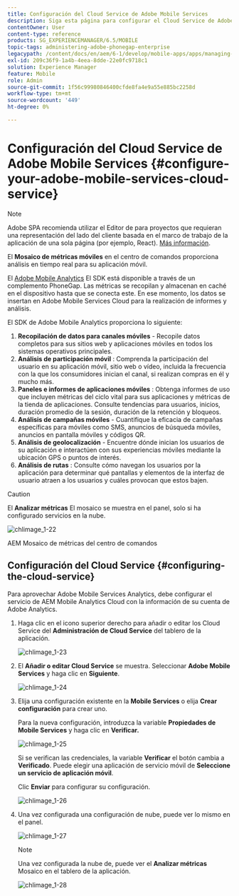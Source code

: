 ```yaml
---
title: Configuración del Cloud Service de Adobe Mobile Services
description: Siga esta página para configurar el Cloud Service de Adobe Mobile Services.
contentOwner: User
content-type: reference
products: SG_EXPERIENCEMANAGER/6.5/MOBILE
topic-tags: administering-adobe-phonegap-enterprise
legacypath: /content/docs/en/aem/6-1/develop/mobile-apps/apps/managing-aem-mobile-apps/configure-your-adobe-phonegap-build-cloud-service1
exl-id: 209c36f9-1a4b-4eea-8dde-22e0fc9718c1
solution: Experience Manager
feature: Mobile
role: Admin
source-git-commit: 1f56c99980846400cfde8fa4e9a55e885bc2258d
workflow-type: tm+mt
source-wordcount: '449'
ht-degree: 0%

---
```


# Configuración del Cloud Service de Adobe Mobile Services {#configure-your-adobe-mobile-services-cloud-service}

>[!NOTE]
>
>Adobe SPA recomienda utilizar el Editor de para proyectos que requieran una representación del lado del cliente basada en el marco de trabajo de la aplicación de una sola página (por ejemplo, React). [Más información](/help/sites-developing/spa-overview.md).

El **Mosaico de métricas móviles** en el centro de comandos proporciona análisis en tiempo real para su aplicación móvil.

El [Adobe Mobile Analytics](https://www.adobe.com/ca/solutions/digital-analytics/mobile-web-apps-analytics.html) El SDK está disponible a través de un complemento PhoneGap. Las métricas se recopilan y almacenan en caché en el dispositivo hasta que se conecta este. En ese momento, los datos se insertan en Adobe Mobile Services Cloud para la realización de informes y análisis.

El SDK de Adobe Mobile Analytics proporciona lo siguiente:

1. **Recopilación de datos para canales móviles** - Recopile datos completos para sus sitios web y aplicaciones móviles en todos los sistemas operativos principales.
1. **Análisis de participación móvil** : Comprenda la participación del usuario en su aplicación móvil, sitio web o vídeo, incluida la frecuencia con la que los consumidores inician el canal, si realizan compras en él y mucho más.
1. **Paneles e informes de aplicaciones móviles** : Obtenga informes de uso que incluyen métricas del ciclo vital para sus aplicaciones y métricas de la tienda de aplicaciones. Consulte tendencias para usuarios, inicios, duración promedio de la sesión, duración de la retención y bloqueos.
1. **Análisis de campañas móviles** - Cuantifique la eficacia de campañas específicas para móviles como SMS, anuncios de búsqueda móviles, anuncios en pantalla móviles y códigos QR.
1. **Análisis de geolocalización** - Encuentre dónde inician los usuarios de su aplicación e interactúen con sus experiencias móviles mediante la ubicación GPS o puntos de interés.
1. **Análisis de rutas** : Consulte cómo navegan los usuarios por la aplicación para determinar qué pantallas y elementos de la interfaz de usuario atraen a los usuarios y cuáles provocan que estos bajen.

>[!CAUTION]
>
>El **Analizar métricas** El mosaico se muestra en el panel, solo si ha configurado servicios en la nube.

![chlimage_1-22](assets/chlimage_1-22.png)

AEM Mosaico de métricas del centro de comandos

## Configuración del Cloud Service {#configuring-the-cloud-service}

Para aprovechar Adobe Mobile Services Analytics, debe configurar el servicio de AEM Mobile Analytics Cloud con la información de su cuenta de Adobe Analytics.

1. Haga clic en el icono superior derecho para añadir o editar los Cloud Service del **Administración de Cloud Service** del tablero de la aplicación.

   ![chlimage_1-23](assets/chlimage_1-23.png)

1. El **Añadir o editar Cloud Service** se muestra. Seleccionar **Adobe Mobile Services** y haga clic en **Siguiente**.

   ![chlimage_1-24](assets/chlimage_1-24.png)

1. Elija una configuración existente en la **Mobile Services** o elija **Crear configuración** para crear uno.

   Para la nueva configuración, introduzca la variable **Propiedades de Mobile Services** y haga clic en **Verificar.**

   ![chlimage_1-25](assets/chlimage_1-25.png)

   Si se verifican las credenciales, la variable **Verificar** el botón cambia a **Verificado**. Puede elegir una aplicación de servicio móvil de **Seleccione un servicio de aplicación móvil**.

   Clic **Enviar** para configurar su configuración.

   ![chlimage_1-26](assets/chlimage_1-26.png)

1. Una vez configurada una configuración de nube, puede ver lo mismo en el panel.

   ![chlimage_1-27](assets/chlimage_1-27.png)

   >[!NOTE]
   >
   >Una vez configurada la nube de, puede ver el **Analizar métricas** Mosaico en el tablero de la aplicación.

   ![chlimage_1-28](assets/chlimage_1-28.png)

